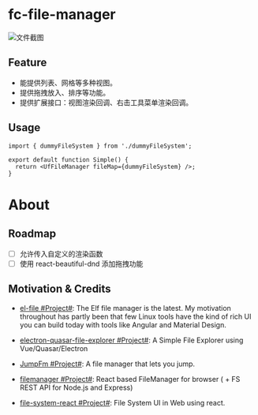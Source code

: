 # fc-file-manager

![文件截图](https://s2.ax1x.com/2020/03/02/32cUbR.md.png)

## Feature

- 能提供列表、网格等多种视图。
- 提供拖拽放入、排序等功能。
- 提供扩展接口：视图渲染回调、右击工具菜单渲染回调。

## Usage

```tsx
import { dummyFileSystem } from './dummyFileSystem';

export default function Simple() {
  return <UfFileManager fileMap={dummyFileSystem} />;
}
```

# About

## Roadmap

- [ ] 允许传入自定义的渲染函数
- [ ] 使用 react-beautiful-dnd 添加拖拽功能

## Motivation & Credits

- [el-file #Project#](https://github.com/mflorence99/el-file): The Elf file manager is the latest. My motivation throughout has partly been that few Linux tools have the kind of rich UI you can build today with tools like Angular and Material Design.

- [electron-quasar-file-explorer #Project#](https://github.com/hawkeye64/electron-quasar-file-explorer): A Simple File Explorer using Vue/Quasar/Electron

- [JumpFm #Project#](https://jumpfm.org/#Builtin%20Super-Powers): A file manager that lets you jump.

- [filemanager #Project#](https://github.com/OpusCapita/filemanager): React based FileManager for browser ( + FS REST API for Node.js and Express)

- [file-system-react #Project#](https://github.com/imshubhamsingh/file-system-react): File System UI in Web using react.
